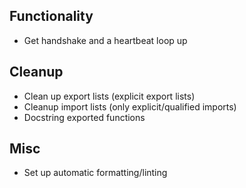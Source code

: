 ## Functionality

* Get handshake and a heartbeat loop up

## Cleanup

* Clean up export lists (explicit export lists)
* Cleanup import lists (only explicit/qualified imports)
* Docstring exported functions

## Misc

* Set up automatic formatting/linting
